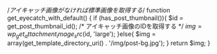 <!-- template -->

/*アイキャッチ画像がなければ標準画像を取得する*/
function get_eyecatch_with_default() {
    if (has_post_thumbnail()){
        $id = get_post_thumbnail_id(); /* アイキャッチ画像のIDを取得する */
        $img = wp_get_attachment_image_src($id, 'large');
    }else{
        $img = array(get_template_directory_uri() . '/img/post-bg.jpg');
        }
    return $img;
}